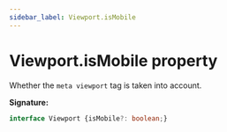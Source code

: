 ```yaml
---
sidebar_label: Viewport.isMobile
---
```

# Viewport.isMobile property

Whether the `meta viewport` tag is taken into account.

**Signature:**

```typescript
interface Viewport {isMobile?: boolean;}
```
